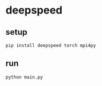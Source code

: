 # deepspeed

## setup

```shell
pip install deepspeed torch mpi4py
```

## run

```shell
python main.py
```
